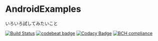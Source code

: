# AndroidExamples
いろいろ試してみたいこと

[![Build Status](https://travis-ci.org/gyamoto/AndroidExamples.svg?branch=master)](https://travis-ci.org/gyamoto/AndroidExamples)
[![codebeat badge](https://codebeat.co/badges/12f546f0-f4ad-4e84-9b32-42c31e4b82bb)](https://codebeat.co/projects/github-com-gyamoto-androidexamples-master)
[![Codacy Badge](https://api.codacy.com/project/badge/Grade/9e60bd1d87bc49ef96be6c2c4509b41a)](https://www.codacy.com/app/farundorlnightray/AndroidExamples?utm_source=github.com&amp;utm_medium=referral&amp;utm_content=gyamoto/AndroidExamples&amp;utm_campaign=Badge_Grade)
[![BCH compliance](https://bettercodehub.com/edge/badge/gyamoto/AndroidExamples?branch=master)](https://bettercodehub.com/)
